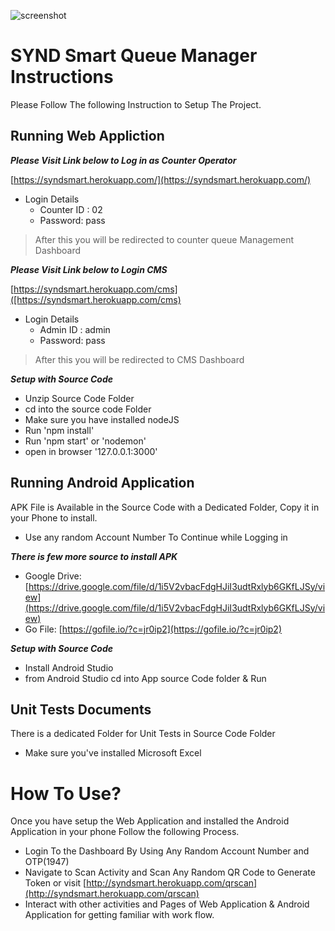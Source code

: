 ![screenshot](https://user-images.githubusercontent.com/17242746/64129621-e16b9700-cdda-11e9-8af8-e8864e0d13cc.jpg)
# SYND Smart Queue Manager Instructions

Please Follow The following Instruction to Setup The Project.


## Running Web Appliction

***Please Visit Link below to Log in as Counter Operator***

[https://syndsmart.herokuapp.com/](https://syndsmart.herokuapp.com/)

 - Login Details
   - Counter ID : 02
   - Password: pass

> After this you will be redirected to counter queue Management
> Dashboard


***Please Visit Link below to Login CMS***

[https://syndsmart.herokuapp.com/cms]([https://syndsmart.herokuapp.com/cms)

 - Login Details
   - Admin ID : admin
   - Password: pass
 > After this you will be redirected to CMS Dashboard
 > 

***Setup with Source Code***

 - Unzip Source Code Folder
 - cd into the source code Folder
 - Make sure you have installed nodeJS
 - Run 'npm install'
 - Run 'npm start' or 'nodemon'
 - open in browser '127.0.0.1:3000'


## Running Android Application
APK File is Available in the Source Code with a Dedicated Folder,
Copy it in your Phone to install.

- Use any random Account Number To Continue while Logging in

***There is few more source to install APK***

 - Google Drive: [https://drive.google.com/file/d/1i5V2vbacFdgHJiI3udtRxlyb6GKfLJSy/view](https://drive.google.com/file/d/1i5V2vbacFdgHJiI3udtRxlyb6GKfLJSy/view)
 - Go File: [https://gofile.io/?c=jr0ip2](https://gofile.io/?c=jr0ip2)
 
***Setup with Source Code***

- Install Android Studio
- from Android Studio cd into App source Code folder & Run


## Unit Tests Documents
There is a dedicated Folder for Unit Tests in Source Code Folder

- Make sure you've installed Microsoft Excel 

# How To Use?
Once you have setup the Web Application and installed the Android Application in your phone Follow the following Process.

- Login To the Dashboard By Using Any Random Account Number and OTP(1947)
- Navigate to Scan Activity and Scan Any Random QR Code to Generate Token or visit [http://syndsmart.herokuapp.com/qrscan](http://syndsmart.herokuapp.com/qrscan)
- Interact with other activities and Pages of Web Application & Android Application for getting familiar with work flow.
